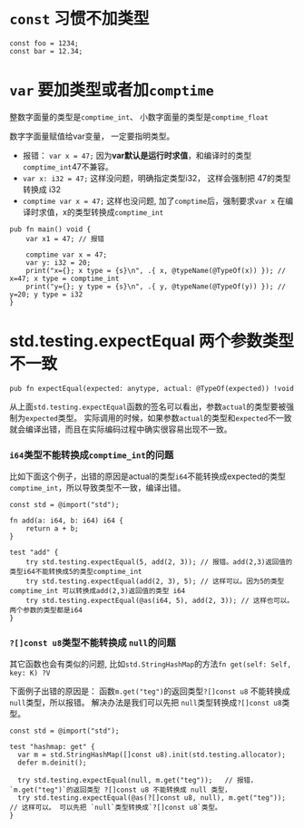 # `const` 习惯不加类型
```zig
const foo = 1234;   
const bar = 12.34;
```

# `var` 要加类型或者加`comptime`
整数字面量的类型是`comptime_int`、 小数字面量的类型是`comptime_float`

数字字面量赋值给var变量， 一定要指明类型。 
- 报错： `var x = 47;`  因为**var默认是运行时求值**，和编译时的类型`comptime_int`47不兼容。
- `var x: i32 = 47;`  这样没问题，明确指定类型i32， 这样会强制把 47的类型转换成 i32
- `comptime var x = 47;`  这样也没问题, 加了`comptime`后，强制要求`var x` 在编译时求值，x的类型转换成`comptime_int`

```zig
pub fn main() void {
    var x1 = 47; // 报错

    comptime var x = 47;
    var y: i32 = 20;
    print("x={}; x type = {s}\n", .{ x, @typeName(@TypeOf(x)) }); // x=47; x type = comptime_int
    print("y={}; y type = {s}\n", .{ y, @typeName(@TypeOf(y)) }); // y=20; y type = i32
}
```
# std.testing.expectEqual 两个参数类型不一致
```zig
pub fn expectEqual(expected: anytype, actual: @TypeOf(expected)) !void
```
从上面`std.testing.expectEqual`函数的签名可以看出，参数`actual`的类型要被强制为`expected`类型。 实际调用的时候，如果参数`actual`的类型和`expected`不一致就会编译出错，而且在实际编码过程中确实很容易出现不一致。 

### `i64`类型不能转换成`comptime_int`的问题
比如下面这个例子，出错的原因是actual的类型`i64`不能转换成expected的类型`comptime_int`，所以导致类型不一致，编译出错。
```zig
const std = @import("std");

fn add(a: i64, b: i64) i64 {
    return a + b;
}

test "add" {
    try std.testing.expectEqual(5, add(2, 3)); // 报错。add(2,3)返回值的类型i64不能转换成5的类型comptime_int
    try std.testing.expectEqual(add(2, 3), 5); // 这样可以。因为5的类型comptime_int 可以转换成add(2,3)返回值的类型 i64
    try std.testing.expectEqual(@as(i64, 5), add(2, 3)); // 这样也可以。两个参数的类型都是i64
}
```

### `?[]const u8`类型不能转换成 `null`的问题
其它函数也会有类似的问题, 比如`std.StringHashMap`的方法`fn get(self: Self, key: K) ?V`

下面例子出错的原因是： 函数`m.get("teg")`的返回类型`?[]const u8` 不能转换成 `null`类型，所以报错。 解决办法是我们可以先把 `null`类型转换成`?[]const u8`类型。
```zig
const std = @import("std");

test "hashmap: get" {
  var m = std.StringHashMap([]const u8).init(std.testing.allocator);
  defer m.deinit();

  try std.testing.expectEqual(null, m.get("teg"));   // 报错，`m.get("teg")`的返回类型 ?[]const u8 不能转换成 null 类型，
  try std.testing.expectEqual(@as(?[]const u8, null), m.get("teg")); // 这样可以。 可以先把 `null`类型转换成`?[]const u8`类型。
}
```